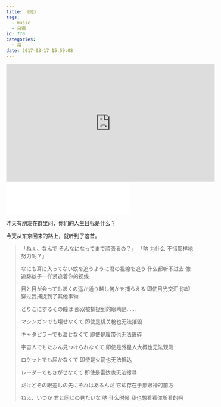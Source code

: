 ```yaml
---
title: 《她》
tags:
  - music
  - 日语
id: 770
categories:
  - 常
date: 2017-03-17 15:59:08
---
```


<iframe src="https://www.youtube.com/embed/av8jt4M3CuI" width="560" height="315" frameborder="0" allowfullscreen="allowfullscreen"></iframe>

<iframe src="//music.163.com/outchain/player?type=2&amp;id=22736708&amp;auto=0&amp;height=66" width="330" height="86" frameborder="no" marginwidth="0" marginheight="0"></iframe>

昨天有朋友在群里问，你们的人生目标是什么？

今天从东京回来的路上，就听到了这首。

<!--more-->

> 「ねぇ、なんで そんなになってまで頑張るの？」
> 「呐 为什么 不惜那样地努力呢？」
> 
> なにも耳に入ってない蚊を追うように君の視線を追う
> 什么都听不进去 像追踪蚊子一样紧追着你的视线
> 
> 目と目が会ってもぼくの遥か通り越し何かを捕らえる
> 即使目光交汇 你却穿过我捕捉到了其他事物
> 
> とりこにするその瞳は
> 那双被捕捉到的眼睛是……
> 
> マシンガンでも壊せなくて
> 即使是机关枪也无法摧毁
> 
> キャタピラーでも潰せなくて
> 即使是履带也无法碾碎
> 
> 宇宙人でもたぶん見つけられなくて
> 即使是外星人大概也无法观测
> 
> ロケットでも届かなくて
> 即使是火箭也无法抵达
> 
> レーダーでもさがせなくて
> 即使是雷达也无法搜寻
> 
> だけどその眼差しの先にそれはあるんだ
> 它却存在于那眼神的前方
> 
> ねえ、いつか 君と同じの見たいな
> 呐 什么时候 我也想看看你所看的啊